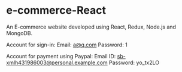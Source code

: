 # e-commerce-React

An E-commerce website developed using React, Redux, Node.js and MongoDB.

Account for sign-in:
Email: a@q.com
Password: 1

Account for payment using Paypal:
Email ID: sb-xmlh431986003@personal.example.com
Password: yo_tx2LO

